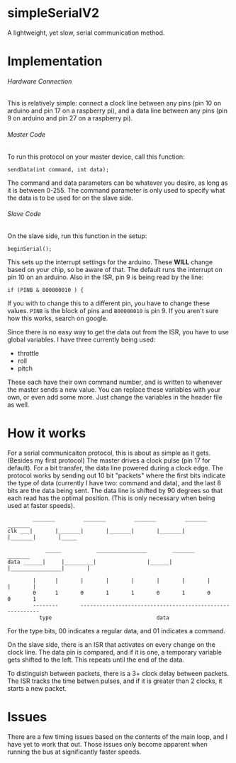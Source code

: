 # simpleSerialV2
A lightweight, yet slow, serial communication method.

# Implementation
###### Hardware Connection
This is relatively simple: connect a clock line between any pins (pin 10 on arduino and pin 17 on a raspberry pi), and a data line between any pins (pin 9 on arduino and pin 27 on a raspberry pi).

###### Master Code
To run this protocol on your master device, call this function:

`sendData(int command, int data);`

The command and data parameters can be whatever you desire, as long as it is between 0-255. The command parameter is only used to specify what the data is to be used for on the slave side.

###### Slave Code
On the slave side, run this function in the setup:

`beginSerial();`

This sets up the interrupt settings for the arduino. These **WILL** change based on your chip, so be aware of that. The default runs the interrupt on pin 10 on an arduino. Also in the ISR, pin 9 is being read by the line:

`if (PINB & B00000010 ) {`

If you with to change this to a different pin, you have to change these values. `PINB` is the block of pins and `B00000010` is pin 9. If you aren't sure how this works, search on google. 

Since there is no easy way to get the data out from the ISR, you have to use global variables. I have three currently being used:
- throttle
- roll
- pitch

These each have their own command number, and is written to whenever the master sends a new value. You can replace these variables with your own, or even add some more. Just change the variables in the header file as well.

# How it works
For a serial communicaiton protocol, this is about as simple as it gets. (Besides my first protocol)
The master drives a clock pulse (pin 17 for default). For a bit transfer, the data line powered during a clock edge. The protocol works by sending out 10 bit "packets" where the first bits indicate the type of data (currently I have two: command and data), and the last 8 bits are the data being sent. The data line is shifted by 90 degrees so that each read has the optimal position. (This is only necessary when being used at faster speeds).
```
        _______         _______         _______         _______         _______       
clk ___|       |_______|       |_______|       |_______|       |_______|       |_____

            _____           ________________        _______                  _______ 
data ______|     |_________|                |______|       |________________|       |  

        |      |       |       |       |       |       |       |       |       |
        0      1       0       1       1       0       1       0       0       1      
        --------       ---------------------------------------------------------
          type                                 data

```
For the type bits, 00 indicates a regular data, and 01 indicates a command.

On the slave side, there is an ISR that activates on every change on the clock line. The data pin is compared, and if it is one, a temporary variable gets shifted to the left. This repeats until the end of the data. 

To distinguish between packets, there is a 3+ clock delay between packets. The ISR tracks the time betwen pulses, and if it is greater than 2 clocks, it starts a new packet.

# Issues
There are a few timing issues based on the contents of the main loop, and I have yet to work that out. Those issues only become apparent when running the bus at significantly faster speeds. 
